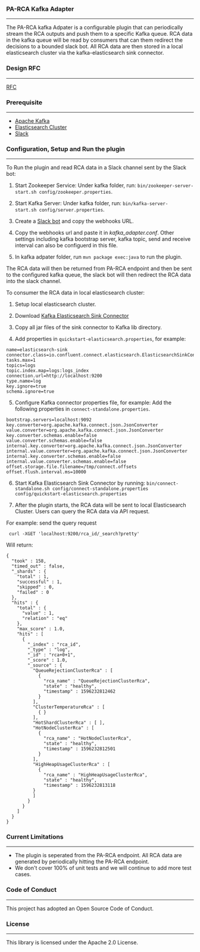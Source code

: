 ### PA-RCA Kafka Adapter
***
The PA-RCA kafka Adpater is a configurable plugin that can periodically stream the RCA outputs and push them to a specific Kafka queue. RCA data in the kafka queue will be read by consumers that can them redirect the decisions to a bounded slack bot. All RCA data are then stored in a local elasticsearch cluster via the kafka-elasticsearch sink connector.


### Design RFC
***
[RFC]()

### Prerequisite
***
  - [Apache Kafka](https://kafka.apache.org/)
  - [Elasticsearch Cluster](https://www.elastic.co/downloads/elasticsearch)
  - [Slack](https://slack.com/)


### Configuration, Setup and Run the plugin
***
To Run the plugin and read RCA data in a Slack channel sent by the Slack bot:
1. Start Zookeeper Service:
 Under kafka folder, run: `bin/zookeeper-server-start.sh config/zookeeper.properties`.

2. Start Kafka Server:
 Under kafka folder, run: `bin/kafka-server-start.sh config/server.properties`.

3. Create a [Slack bot](https://api.slack.com/messaging/webhooks) and copy the webhooks URL.

4. Copy the webhooks url and paste it in *kafka_adapter.conf*. Other settings including kafka bootstrap server, kafka topic, send and receive interval can also be configuerd in this file.

5. In kafka adpater folder, run `mvn package exec:java` to run the plugin.

The RCA data will then be returned from PA-RCA endpoint and then be sent to the configured kafka queue, the slack bot will then redirect the RCA data into the slack channel.

To consumer the RCA data in local elasticsearch cluster:

1. Setup local elasticsearch cluster.
2. Download [Kafka Elasticsearch Sink Connector](https://www.confluent.io/hub/confluentinc/kafka-connect-elasticsearch)
3. Copy all jar files of the sink connector to Kafka lib directory.

4. Add properties in `quickstart-elasticsearch.properties`, for example:
```
name=elasticsearch-sink
connector.class=io.confluent.connect.elasticsearch.ElasticsearchSinkConnector
tasks.max=1
topics=logs
topic.index.map=logs:logs_index
connection.url=http://localhost:9200
type.name=log
key.ignore=true
schema.ignore=true
```

5. Configure Kafka connector properties file, for example: Add the following properties in `connect-standalone.properties`.

```
bootstrap.servers=localhost:9092
key.converter=org.apache.kafka.connect.json.JsonConverter
value.converter=org.apache.kafka.connect.json.JsonConverter
key.converter.schemas.enable=false
value.converter.schemas.enable=false
internal.key.converter=org.apache.kafka.connect.json.JsonConverter
internal.value.converter=org.apache.kafka.connect.json.JsonConverter
internal.key.converter.schemas.enable=false
internal.value.converter.schemas.enable=false
offset.storage.file.filename=/tmp/connect.offsets
offset.flush.interval.ms=10000
```

6. Start Kafka Elasticsearch Sink Connector by running: `bin/connect-standalone.sh config/connect-standalone.properties config/quickstart-elasticsearch.properties`

7. After the plugin starts, the RCA data will be sent to local Elasticsearch Cluster. Users can query the RCA data via API request. 

For example: send the query request
```
 curl -XGET 'localhost:9200/rca_id/_search?pretty'
```

Will return:
```
{
  "took" : 158,
  "timed_out" : false,
  "_shards" : {
    "total" : 1,
    "successful" : 1,
    "skipped" : 0,
    "failed" : 0
  },
  "hits" : {
    "total" : {
      "value" : 1,
      "relation" : "eq"
    },
    "max_score" : 1.0,
    "hits" : [
      {
        "_index" : "rca_id",
        "_type" : "log",
        "_id" : "rca+0+1",
        "_score" : 1.0,
        "_source" : {
          "QueueRejectionClusterRca" : [
            {
              "rca_name" : "QueueRejectionClusterRca",
              "state" : "healthy",
              "timestamp" : 1596232812462
            }
          ],
          "ClusterTemperatureRca" : [
            { }
          ],
          "HotShardClusterRca" : [ ],
          "HotNodeClusterRca" : [
            {
              "rca_name" : "HotNodeClusterRca",
              "state" : "healthy",
              "timestamp" : 1596232812501
            }
          ],
          "HighHeapUsageClusterRca" : [
            {
              "rca_name" : "HighHeapUsageClusterRca",
              "state" : "healthy",
              "timestamp" : 1596232813118
          }
          ]
        }
      }
    ]
  }
}
```

### Current Limitations
***
- The plugin is seperated from the PA-RCA endpoint. All RCA data are generated by periodically hitting the PA-RCA endpoint.
- We don't cover 100% of unit tests and we will continue to add more test cases.

### Code of Conduct
***
This project has adopted an Open Source Code of Conduct.

### License
***
This library is licensed under the Apache 2.0 License.